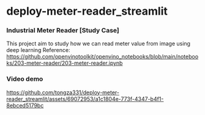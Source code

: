 # deploy-meter-reader_streamlit
### Industrial Meter Reader [Study Case]
This project aim to study how we can read meter value from image using deep learning
Reference: https://github.com/openvinotoolkit/openvino_notebooks/blob/main/notebooks/203-meter-reader/203-meter-reader.ipynb

### Video demo
https://github.com/tongza331/deploy-meter-reader_streamlit/assets/69072953/a1c1804e-773f-4347-b4f1-8ebced5179bc

